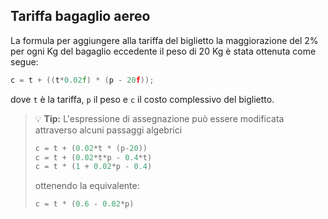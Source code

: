 ## Tariffa bagaglio aereo

La formula per aggiungere alla tariffa del biglietto la maggiorazione del 2% per ogni Kg del bagaglio
eccedente il peso di 20 Kg è stata ottenuta come segue: 
```cpp
c = t + ((t*0.02f) * (p - 20f));
```
dove `t` è la tariffa, `p` il peso e `c` il costo complessivo del biglietto.

> :bulb: **Tip:**
> L'espressione di assegnazione può essere modificata attraverso alcuni passaggi algebrici 
> ```cpp
> c = t + (0.02*t * (p-20))
> c = t + (0.02*t*p - 0.4*t)
> c = t * (1 + 0.02*p - 0.4)
> ```
> ottenendo la equivalente:
> ```cpp
> c = t * (0.6 - 0.02*p)
> ```

